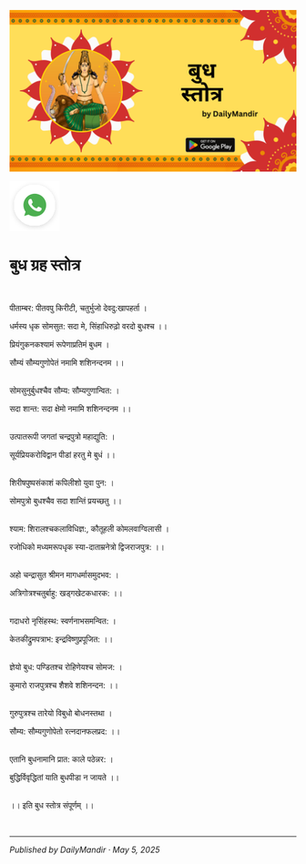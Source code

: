 <!-- Banner SVG -->
![Banner](https://raw.githubusercontent.com/anandwana001/content-repo/refs/heads/main/strotra/nav_grah_strotra/budh/budh_grah_strotra_banner.png)

<!-- Share & WhatsApp icons as SVG -->
<a href="https://api.whatsapp.com/send?text=Check%20out%20this%20article%20in%20the%20Daily%20Mandir%20app%3A%20https%3A%2F%2Fwww.dailymandir.com%2Farticles%3FcontentUrl%3Dhttps%253A%252F%252Fraw.githubusercontent.com%252Fanandwana001%252Fcontent-repo%252Frefs%252Fheads%252Fmain%252Fstrotra%252Fnav_grah_strotra%252Fbudh%252Fbudh_strotra.md%26title%3DBudh%2520Strotra">
  <img src="https://raw.githubusercontent.com/anandwana001/content-repo/refs/heads/main/assets/ic_wtsapp_share_rounded.svg" alt="WhatsApp"/>
</a>


<br>


# बुध ग्रह स्तोत्र

<br>                                                    


पीताम्बर: पीतवपु किरीटी, चतुर्भुजो देवदु:खापहर्ता ।<br>

धर्मस्य धृक सोमसुत: सदा मे, सिंहाधिरुढ़ो वरदो बुधश्च ।।<br>

प्रियंगुकनकश्यामं रूपेणाप्रतिमं बुधम ।<br>

सौम्यं सौम्यगुणोपेतं नमामि शशिनन्दनम ।।<br><br>

सोमसुनुर्बुधश्चैव सौम्य: सौम्यगुणान्वित: ।<br>

सदा शान्त: सदा क्षेमो नमामि शशिनन्दनम ।।<br><br>

उत्पातरूपी जगतां चन्द्रपुत्रो महाद्युति: ।<br>

सूर्यप्रियकरोविद्वान पीडां हरतु मे बुधं ।।<br><br>

शिरीषपुष्पसंकाशं कपिलीशो युवा पुन: ।<br>

सोमपुत्रो बुधश्चैव सदा शान्तिं प्रयच्छतु ।।<br><br>

श्याम: शिरालश्चकलाविधिज्ञ:, कौतूहली कोमलवाग्विलासी ।<br>

रजोधिको मध्यमरूपधृक स्या-दाताम्रनेत्रो द्विजराजपुत्र: ।।<br><br>

अहो चन्द्रासुत श्रीमन मागधर्मासमुदभव: ।<br>

अत्रिगोत्रश्चतुर्बाहु: खड्गखेटकधारक: ।।<br><br>

गदाधरो नृसिंहस्थ: स्वर्णनाभसमन्वित: ।<br>

केतकीद्रुमपत्राभ: इन्द्रविष्णुप्रपूजित: ।।<br><br>

ज्ञेयो बुध: पण्डितश्च रोहिणेयश्च सोमज: ।<br>

कुमारो राजपुत्रश्च शैशवे शशिनन्दन: ।।<br><br>

गुरुपुत्रश्च तारेयो विबुधो बोधनस्तथा ।<br>

सौम्य: सौम्यगुणोपेतो रत्नदानफलप्रद: ।।<br><br>

एतानि बुधनामानि प्रात: काले पठेन्नर: ।<br>

बुद्धिर्विवृद्धितां याति बुधपीडा न जायते ।।<br><br>

।। इति बुध स्तोत्र संपूर्णम्‌ ।।<br>

<br>

---

*Published by DailyMandir · May 5, 2025*


